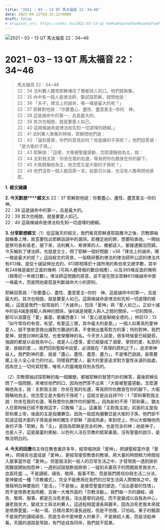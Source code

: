 ```yaml
---
title: "2021 – 03 – 13 QT 馬太福音 22：34~46"
date: 2025-04-12T03:31:22+0800
draft: false
# original_url: https://cmtc.tw/2021-03-13-qt-%e9%a6%ac%e5%a4%aa%e7%a6%8f%e9%9f%b3-22%ef%bc%9a3446
---
```


![2021 – 03 – 13 QT  馬太福音 22：34~46](/images/qt.jpg   "2021 – 03 – 13 QT  馬太福音 22：34~46")

# 2021 – 03 – 13 QT 馬太福音 22：34~46

> 馬太福音 22：34~46  
> 22：34 法利賽人聽見耶穌堵住了撒都該人的口，他們就聚集。  
> 22：35 內中有一個人是律法師，要試探耶穌，就問他說：  
> 22：36 「夫子，律法上的誡命，哪一條是最大的呢？」  
> 22：37 耶穌對他說：「你要盡心、盡性、盡意愛主─你的　神。  
> 22：38 這是誡命中的第一，且是最大的。  
> 22：39 其次也相倣，就是要愛人如己。  
> 22：40 這兩條誡命是律法和先知一切道理的總綱。」  
> 22：41 法利賽人聚集的時候，耶穌問他們說：  
> 22：42 「論到基督，你們的意見如何？他是誰的子孫呢？」他們回答說：「是大衛的子孫。」  
> 22：43 耶穌說：「這樣，大衛被聖靈感動，怎麼還稱他為主，說：  
> 22：44 主對我主說：你坐在我的右邊，等我把你仇敵放在你的腳下。  
> 22：45 大衛既稱他為主，他怎麼又是大衛的子孫呢？」  
> 22：46 他們沒有一個人能回答一言。從那日以後，也沒有人敢再問他甚麼。

**1.** **經文誦讀**

**2. 今天默想****經文**太 22：37 耶穌對他說：你要盡心、盡性、盡意愛主─你的　神。  
22：38 這是誡命中的第一，且是最大的。  
22：39 其次也相倣，就是要愛人如己。  
22：40 這兩條誡命是律法和先知一切道理的總綱。

**3. 分享默想經文**（1）從這幾天的經文，我們看見耶穌進耶路撒冷之後，宗教領袖就輪番上陣，故意要找出耶穌話語中的漏洞，趁機定祂的罪，想要陷害祂。一開始是祭司長和長老，接下來，法利賽人、希律黨的人、撒都該人，都接連鎩羽而歸。今天輪到了律法師，也就是文士，問了耶穌一個好問題：v36「律法上的誡命，哪一條是最大的呢？」這段經文的背景，一般精研舊約律法的律法師所公認的律法共有613條，是從十誡延伸出去的，613即相等於十誡所用的希伯來文總字數，其中有248條是屬於正面的條例（可與人體骨骼的數目相應），以及365條反面的條例（相等於一年總日數）。律法師這問題的原意，並不是在問主耶穌613條誡命中那一條最大，而是問祂甚麼是判斷誡命大小的原則。

耶穌回答說：「你要盡心、盡性、盡意愛主─你的　神。這是誡命中的第一，且是最大的。其次也相倣，就是要愛人如己。這兩條誡命是律法和先知一切道理的總綱。」這就是我們一般常說的：「大誡命」，包括「愛神」與「愛人如己」。正如十誡中的前4誡是規範人與神的關係，後6誡是規範人與人之間的關係，一切的關係，都可以涵蓋在「愛」裏面，歌羅西書3：14「愛心就是聯絡全德的。」林前13：13「如今常存的有信，有望，有愛這三樣，其中最大的是愛。」一個人如果真的愛神愛人，就不會故意做出讓對方難過的事，不會做出羞辱對方的事；特別對神，我們愛神，就會討神的喜悅，也會榮耀神的名。今天世人談愛，很多時候愛已經變質，強調的都是以自我為中心，或是人心墮落，愛已經變成了溺愛、掌控的愛、私慾的愛、放縱的愛…。我們回到聖經中談愛，必須服在「真理的原則之下」，追求榮神益人。我們對神的愛，就是「盡心、盡性、盡意、盡力」，不是嘴巴說說，是需要擺上全人全心全力的付出。同樣我們愛人，最大的愛是追求對方靈性永遠的益處，因為世上一切何其短暫，唯有人的靈魂是存到永恆的。

（2）宗教領袖試探耶穌的每一個難題，都被耶穌的智慧巧妙的解答，最後耶穌反問了一個問題，來堵住他們的口，因為他們答不出來：「大衛被聖靈感動，怎麼還稱他為主，說：主對我主說：你坐在我的右邊，等我把你仇敵放在你的腳下。大衛既稱他為主，他怎麼又是大衛的子孫呢？」這經文是出自詩110：1「耶和華對我主說：你坐在我的右邊，等我使你仇敵作你的腳凳。」因為新約不用「耶和華」，猶太人在那時候已經不敢用這字，只敢稱「主」。這裏面「主對我主說」前面的主是指耶和華上帝，後面的主是指彌賽亞。因為一般認為彌賽亞是大衛的子孫，他們卻不知道這個大衛的子孫竟是神的獨生子耶穌「道成肉身」來到世上，所以大衛稱他肉身的子孫「耶穌」為「主」，是因為耶穌是完全的神，也是完全的神；祂是神子，也是人子，這是屬靈的奧秘，以色列人活在宗教的框架裏面，沒有聖靈的啟示，是無法明白的。

**4. 今天的回應**信主待在教會裏許多年，經常唱詩說「愛神」，把讀聖經當作是「愛神」，把禱告也當成是「愛神」，更經常接受教會的教導，將大量的時間精力時間投入服事當作是「愛神」。但當我活到一般人的日常生活之中，才發現我一遇到挫折困難就開始抱怨神；一遇到試探就軟弱跌倒；一碰到夫妻孩子的問題就老我坐大，血氣旺盛…。不是讀經、禱告、敬拜、服事不對，而是我們將信仰與生活二分法，愛神變成一種「宗教儀式」，完全不能應用在我們的日常生活與人際關係之中。慢慢我明白神要我的「是活」，「不是做」。是接受聖靈的塑造，「活出基督的性情」，而不是倚靠老我肉體，去做一大堆外面的「宗教活動」。我們每一次的讀經、禱告、敬拜、服事，都是在治死老我，活出基督的過程，而不是變成以自我為中心，讓老我坐大，變成文士與法利賽人。這過程相當漫長與艱辛，因為治死老我本來就是倚靠聖靈，一點一滴，日積月累的漫長過程，但是不怕慢，只怕站。果子的驗證不是我們的讀經禱告，而是生命中愛神愛人的果子，不是做給人看，而是活給神看。天國的道路是窄路，有門徒成為同伴，我們就不孤單。